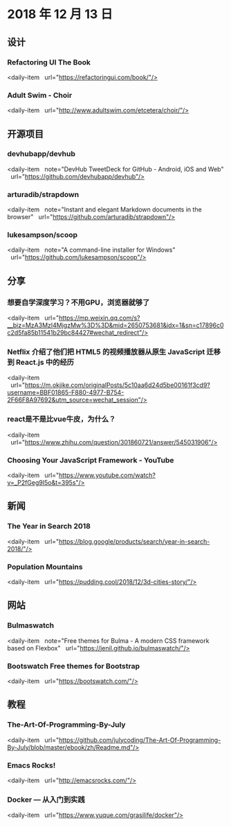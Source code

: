 # 2018 年 12 月 13 日

## 设计

### Refactoring UI The Book

<daily-item
  url="https://refactoringui.com/book/"/>

### Adult Swim - Choir

<daily-item
  url="http://www.adultswim.com/etcetera/choir/"/>

## 开源项目

### devhubapp/devhub

<daily-item
  note="DevHub TweetDeck for GitHub - Android, iOS and Web"
  url="https://github.com/devhubapp/devhub"/>

### arturadib/strapdown

<daily-item
  note="Instant and elegant Markdown documents in the browser"
  url="https://github.com/arturadib/strapdown"/>

### lukesampson/scoop

<daily-item
  note="A command-line installer for Windows"
  url="https://github.com/lukesampson/scoop"/>

## 分享

### 想要自学深度学习？不用GPU，浏览器就够了

<daily-item
  url="https://mp.weixin.qq.com/s?__biz=MzA3MzI4MjgzMw%3D%3D&mid=2650753681&idx=1&sn=c17896c0c2d5fa85b11541b29bc84427#wechat_redirect"/>

### Netflix 介绍了他们把 HTML5 的视频播放器从原生 JavaScript 迁移到 React.js 中的经历

<daily-item
  url="https://m.okjike.com/originalPosts/5c10aa6d24d5be00161f3cd9?username=BBF01865-F880-4977-B754-2F66F8A97692&utm_source=wechat_session"/>

### react是不是比vue牛皮，为什么？

<daily-item
  url="https://www.zhihu.com/question/301860721/answer/545031906"/>

### Choosing Your JavaScript Framework - YouTube

<daily-item
  url="https://www.youtube.com/watch?v=_P2fGeg9I5o&t=395s"/>

## 新闻

### The Year in Search 2018

<daily-item
  url="https://blog.google/products/search/year-in-search-2018/"/>

### Population Mountains

<daily-item
  url="https://pudding.cool/2018/12/3d-cities-story/"/>

## 网站

### Bulmaswatch

<daily-item
  note="Free themes for Bulma - A modern CSS framework based on Flexbox"
  url="https://jenil.github.io/bulmaswatch/"/>

### Bootswatch Free themes for Bootstrap

<daily-item
  url="https://bootswatch.com/"/>

## 教程

### The-Art-Of-Programming-By-July

<daily-item
  url="https://github.com/julycoding/The-Art-Of-Programming-By-July/blob/master/ebook/zh/Readme.md"/>

### Emacs Rocks!

<daily-item
  url="http://emacsrocks.com/"/>

### Docker — 从入门到实践

<daily-item
  url="https://www.yuque.com/grasilife/docker"/>